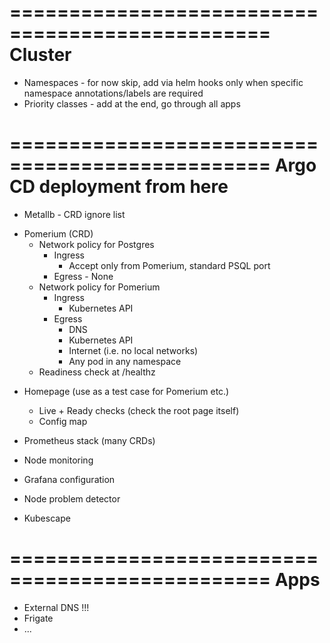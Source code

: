 ================================================
Cluster
================================================
- Namespaces - for now skip, add via helm hooks only when specific namespace annotations/labels are required
- Priority classes - add at the end, go through all apps

================================================
Argo CD deployment from here
================================================
- Metallb - CRD ignore list
* Pomerium (CRD)
    - Network policy for Postgres
        - Ingress
            - Accept only from Pomerium, standard PSQL port
        - Egress - None
    - Network policy for Pomerium
        - Ingress
            - Kubernetes API
        - Egress
            - DNS
            - Kubernetes API
            - Internet (i.e. no local networks)
            - Any pod in any namespace
    - Readiness check at /healthz
- Homepage (use as a test case for Pomerium etc.)
    - Live + Ready checks (check the root page itself)
    - Config map




- Prometheus stack (many CRDs)
- Node monitoring
- Grafana configuration
- Node problem detector
- Kubescape

================================================
Apps
================================================
- External DNS !!!
- Frigate
- ...